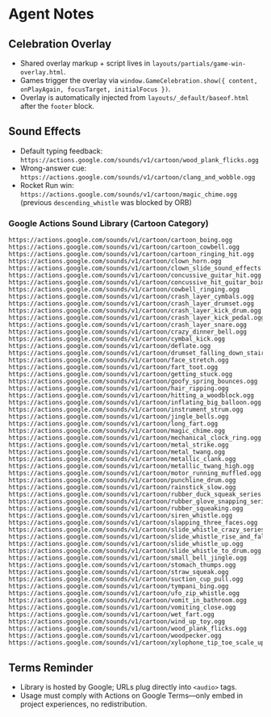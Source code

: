 # Agent Notes

## Celebration Overlay
- Shared overlay markup + script lives in `layouts/partials/game-win-overlay.html`.
- Games trigger the overlay via `window.GameCelebration.show({ content, onPlayAgain, focusTarget, initialFocus })`.
- Overlay is automatically injected from `layouts/_default/baseof.html` after the `footer` block.

## Sound Effects
- Default typing feedback: `https://actions.google.com/sounds/v1/cartoon/wood_plank_flicks.ogg`
- Wrong-answer cue: `https://actions.google.com/sounds/v1/cartoon/clang_and_wobble.ogg`
- Rocket Run win: `https://actions.google.com/sounds/v1/cartoon/magic_chime.ogg` (previous `descending_whistle` was blocked by ORB)

### Google Actions Sound Library (Cartoon Category)
```
https://actions.google.com/sounds/v1/cartoon/cartoon_boing.ogg
https://actions.google.com/sounds/v1/cartoon/cartoon_cowbell.ogg
https://actions.google.com/sounds/v1/cartoon/cartoon_ringing_hit.ogg
https://actions.google.com/sounds/v1/cartoon/clown_horn.ogg
https://actions.google.com/sounds/v1/cartoon/clown_slide_sound_effects.ogg
https://actions.google.com/sounds/v1/cartoon/concussive_guitar_hit.ogg
https://actions.google.com/sounds/v1/cartoon/concussive_hit_guitar_boing.ogg
https://actions.google.com/sounds/v1/cartoon/cowbell_ringing.ogg
https://actions.google.com/sounds/v1/cartoon/crash_layer_cymbals.ogg
https://actions.google.com/sounds/v1/cartoon/crash_layer_drumset.ogg
https://actions.google.com/sounds/v1/cartoon/crash_layer_kick_drum.ogg
https://actions.google.com/sounds/v1/cartoon/crash_layer_kick_pedal.ogg
https://actions.google.com/sounds/v1/cartoon/crash_layer_snare.ogg
https://actions.google.com/sounds/v1/cartoon/crazy_dinner_bell.ogg
https://actions.google.com/sounds/v1/cartoon/cymbal_kick.ogg
https://actions.google.com/sounds/v1/cartoon/deflate.ogg
https://actions.google.com/sounds/v1/cartoon/drumset_falling_down_stairs.ogg
https://actions.google.com/sounds/v1/cartoon/face_stretch.ogg
https://actions.google.com/sounds/v1/cartoon/fart_toot.ogg
https://actions.google.com/sounds/v1/cartoon/getting_stuck.ogg
https://actions.google.com/sounds/v1/cartoon/goofy_spring_bounces.ogg
https://actions.google.com/sounds/v1/cartoon/hair_ripping.ogg
https://actions.google.com/sounds/v1/cartoon/hitting_a_woodblock.ogg
https://actions.google.com/sounds/v1/cartoon/inflating_big_balloon.ogg
https://actions.google.com/sounds/v1/cartoon/instrument_strum.ogg
https://actions.google.com/sounds/v1/cartoon/jingle_bells.ogg
https://actions.google.com/sounds/v1/cartoon/long_fart.ogg
https://actions.google.com/sounds/v1/cartoon/magic_chime.ogg
https://actions.google.com/sounds/v1/cartoon/mechanical_clock_ring.ogg
https://actions.google.com/sounds/v1/cartoon/metal_strike.ogg
https://actions.google.com/sounds/v1/cartoon/metal_twang.ogg
https://actions.google.com/sounds/v1/cartoon/metallic_clank.ogg
https://actions.google.com/sounds/v1/cartoon/metallic_twang_high.ogg
https://actions.google.com/sounds/v1/cartoon/motor_running_muffled.ogg
https://actions.google.com/sounds/v1/cartoon/punchline_drum.ogg
https://actions.google.com/sounds/v1/cartoon/rainstick_slow.ogg
https://actions.google.com/sounds/v1/cartoon/rubber_duck_squeak_series.ogg
https://actions.google.com/sounds/v1/cartoon/rubber_glove_snapping_series.ogg
https://actions.google.com/sounds/v1/cartoon/rubber_squeaking.ogg
https://actions.google.com/sounds/v1/cartoon/siren_whistle.ogg
https://actions.google.com/sounds/v1/cartoon/slapping_three_faces.ogg
https://actions.google.com/sounds/v1/cartoon/slide_whistle_crazy_series.ogg
https://actions.google.com/sounds/v1/cartoon/slide_whistle_rise_and_fall.ogg
https://actions.google.com/sounds/v1/cartoon/slide_whistle_up.ogg
https://actions.google.com/sounds/v1/cartoon/slide_whistle_to_drum.ogg
https://actions.google.com/sounds/v1/cartoon/small_bell_jingle.ogg
https://actions.google.com/sounds/v1/cartoon/stomach_thumps.ogg
https://actions.google.com/sounds/v1/cartoon/straw_squeak.ogg
https://actions.google.com/sounds/v1/cartoon/suction_cup_pull.ogg
https://actions.google.com/sounds/v1/cartoon/tympani_bing.ogg
https://actions.google.com/sounds/v1/cartoon/ufo_zip_whistle.ogg
https://actions.google.com/sounds/v1/cartoon/vomit_in_bathroom.ogg
https://actions.google.com/sounds/v1/cartoon/vomiting_close.ogg
https://actions.google.com/sounds/v1/cartoon/wet_fart.ogg
https://actions.google.com/sounds/v1/cartoon/wind_up_toy.ogg
https://actions.google.com/sounds/v1/cartoon/wood_plank_flicks.ogg
https://actions.google.com/sounds/v1/cartoon/woodpecker.ogg
https://actions.google.com/sounds/v1/cartoon/xylophone_tip_toe_scale_up.ogg
```

## Terms Reminder
- Library is hosted by Google; URLs plug directly into `<audio>` tags.
- Usage must comply with Actions on Google Terms—only embed in project experiences, no redistribution.
